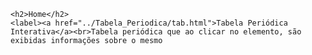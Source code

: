 <html lang="en">
<head>
    <meta charset="UTF-8">
    <meta name="viewport" content="width=device-width, initial-scale=1.0">
    <title>Document</title>
    <link rel="stylesheet" href="home.css">
    <script> (function(h,o,t,j,a,r){ h.hj=h.hj||function(){(h.hj.q=h.hj.q||[]).push(arguments)}; h._hjSettings={hjid:5049481,hjsv:6}; a=o.getElementsByTagName('head')[0]; r=o.createElement('script');r.async=1; r.src=t+h._hjSettings.hjid+j+h._hjSettings.hjsv; a.appendChild(r); })(window,document,'https://static.hotjar.com/c/hotjar-','.js?sv='); </script> <script async src="https://pagead2.googlesyndication.com/pagead/js/adsbygoogle.js?client=ca-pub-7488774288373844" crossorigin="anonymous"></script> <script async src="https://www.googletagmanager.com/gtag/js?id=G-DSDWJYJHG3"></script> <script> window.dataLayer = window.dataLayer || []; function gtag(){dataLayer.push(arguments);} gtag('js', new Date());
gtag('config', 'G-DSDWJYJHG3'); </script>
</head>

    <h2>Home</h2>
    <label><a href="../Tabela_Periodica/tab.html">Tabela Periódica Interativa</a><br>Tabela periódica que ao clicar no elemento, são exibidas informações sobre o mesmo

